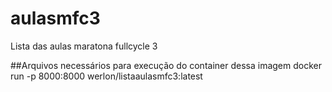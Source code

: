 # aulasmfc3
Lista das aulas maratona fullcycle 3

##Arquivos necessários para execução do container dessa imagem
docker run -p 8000:8000 werlon/listaaulasmfc3:latest

